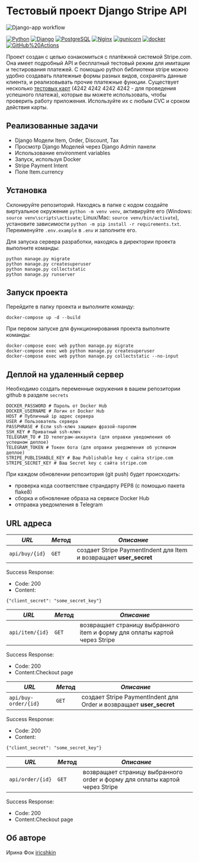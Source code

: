 # Тестовый проект Django Stripe API

![Django-app workflow](https://github.com/iricshkin/django-stripe-project/actions/workflows/djangostripe_workflows.yml/badge.svg)

[![Python](https://img.shields.io/badge/-Python-464646?style=flat-square&logo=Python)](https://www.python.org/)
[![Django](https://img.shields.io/badge/-Django-464646?style=flat-square&logo=Django)](https://www.djangoproject.com/)
[![PostgreSQL](https://img.shields.io/badge/-PostgreSQL-464646?style=flat-square&logo=PostgreSQL)](https://www.postgresql.org/)
[![Nginx](https://img.shields.io/badge/-NGINX-464646?style=flat-square&logo=NGINX)](https://nginx.org/ru/)
[![gunicorn](https://img.shields.io/badge/-gunicorn-464646?style=flat-square&logo=gunicorn)](https://gunicorn.org/)
[![docker](https://img.shields.io/badge/-Docker-464646?style=flat-square&logo=docker)](https://www.docker.com/)
[![GitHub%20Actions](https://img.shields.io/badge/-GitHub%20Actions-464646?style=flat-square&logo=GitHub%20actions)](https://github.com/features/actions)

Проект создан с целью ознакомиться с платёжной системой Stripe.com. Она имеет подробный API и бесплатный тестовый режим для имитации
и тестирования платежей. С помощью python библиотеки stripe можно удобно создавать платежные формы разных видов, сохранять данные
клиента, и реализовывать прочие платежные функции.
Существует несколько [тестовых карт](https://stripe.com/docs/payments/accept-a-payment?platform=web&ui=checkout&integration=checkout#additional-testing-resources)
(4242 4242 4242 4242 - для проведения успешного платежа),
которые вы можете использовать, чтобы проверить работу приложения. Используйте их с любым CVC и сроком действия карты.

## Реализованные задачи

- Django Модели Item, Order, Discount, Tax
- Просмотр Django Моделей через Django Admin панели
- Использование environment variables
- Запуск, используя Docker
- Stripe Payment Intent
- Поле Item.currency

## Установка

Склонируйте репозиторий. Находясь в папке с кодом создайте виртуальное окружение `python -m venv venv`, активируйте его (Windows: `source venv\scripts\activate`; Linux/Mac: `source venv/bin/activate`), установите зависимости `python -m pip install -r requirements.txt`.
Переименуйте `.env.example` в `.env` и заполните его.

Для запуска сервера разработки, находясь в директории проекта выполните команды:

```
python manage.py migrate
python manage.py createsuperuser
python manage.py collectstatic
python manage.py runserver
```

## Запуск проекта

Перейдите в папку проекта и выполните команду:

```
docker-compose up -d --build
```

При первом запуске для функционирования проекта выполните команды:

```
docker-compose exec web python manage.py migrate
docker-compose exec web python manage.py createsuperuser
docker-compose exec web python manage.py collectstatic --no-input
```

## Деплой на удаленный сервер

Необходимо создать переменные окружения в вашем репозитории github в разделе `secrets`

```
DOCKER_PASSWORD # Пароль от Docker Hub
DOCKER_USERNAME # Логин от Docker Hub
HOST # Публичный ip адрес сервера
USER # Пользователь сервера
PASSPHRASE # Если ssh-ключ защищен фразой-паролем
SSH_KEY # Приватный ssh-ключ
TELEGRAM_TO # ID телеграм-аккаунта (для оправки уведомления об успешном деплое)
TELEGRAM_TOKEN # Токен бота (для оправки уведомления об успешном деплое)
STRIPE_PUBLISHABLE_KEY # Ваш Publishable key с сайта stripe.com
STRIPE_SECRET_KEY # Ваш Secret key с сайта stripe.com
```

При каждом обновлении репозитория (git push) будет происходить:

- проверка кода соответствие страндарту PEP8 (с помощью пакета flake8)
- сборка и обновление образа на сервисе Docker Hub
- отправка уведомления в Telegram

## URL адреса

| _URL_          | _Метод_ | _Описание_                                                         |
| -------------- | ------- | ------------------------------------------------------------------ |
| `api/buy/{id}` | `GET`   | создает Stripe PaymentIndent для Item и возвращает **user_secret** |

Success Response:

- Code: 200
- Content:

```
{"client_secret": "some_secret_key"}
```

| _URL_           | _Метод_ | _Описание_                                                                 |
| --------------- | ------- | -------------------------------------------------------------------------- |
| `api/item/{id}` | `GET`   | возвращает страницу выбранного item и форму для оплаты картой через Stripe |

Success Response:

- Code: 200
- Content:Checkout page

| _URL_                | _Метод_ | _Описание_                                                          |
| -------------------- | ------- | ------------------------------------------------------------------- |
| `api/buy-order/{id}` | `GET`   | создает Stripe PaymentIndent для Order и возвращает **user_secret** |

Success Response:

- Code: 200
- Content:

```
{"client_secret": "some_secret_key"}
```

| _URL_            | _Метод_ | _Описание_                                                                  |
| ---------------- | ------- | --------------------------------------------------------------------------- |
| `api/order/{id}` | `GET`   | возвращает страницу выбранного order и форму для оплаты картой через Stripe |

Success Response:

- Code: 200
- Content:Checkout page

## Об авторе

Ирина Фок [iricshkin](https://github.com/iricshkin/)
